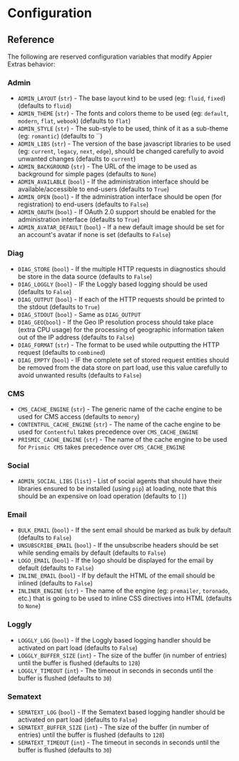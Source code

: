 # Configuration

## Reference

The following are reserved configuration variables that modify Appier Extras behavior:

### Admin

* `ADMIN_LAYOUT` (`str`) - The base layout kind to be used (eg: `fluid`, `fixed`) (defaults to `fluid`)
* `ADMIN_THEME` (`str`) - The fonts and colors theme to be used (eg: `default`, `modern`, `flat`, `webook`) (defaults to `flat`)
* `ADMIN_STYLE` (`str`) - The sub-style to be used, think of it as a sub-theme (eg: `romantic`) (defaults to ``)
* `ADMIN_LIBS` (`str`) - The version of the base javascript libraries to be used (eg: `current`, `legacy`, `next`, `edge`),
should be changed carefully to avoid unwanted changes (defaults to `current`)
* `ADMIN_BACKGROUND` (`str`) - The URL of the image to be used as background for simple pages (defaults to `None`)
* `ADMIN_AVAILABLE` (`bool`) - If the administration interface should be available/accessible to end-users (defaults to `True`)
* `ADMIN_OPEN` (`bool`) - If the administration interface should be open (for registration) to end-users (defaults to `False`)
* `ADMIN_OAUTH` (`bool`) - If OAuth 2.0 support should be enabled for the administration interface (defaults to `True`)
* `ADMIN_AVATAR_DEFAULT` (`bool`) - If a new default image should be set for an account's avatar if none is set (defaults to `False`)

### Diag

* `DIAG_STORE` (`bool`) - If the multiple HTTP requests in diagnostics should be store in the data source (defaults to `False`)
* `DIAG_LOGGLY` (`bool`) - IF the Loggly based logging should be used (defaults to `False`)
* `DIAG_OUTPUT` (`bool`) - If each of the HTTP requests should be printed to the stdout (defaults to `True`)
* `DIAG_STDOUT` (`bool`) - Same as `DIAG_OUTPUT`
* `DIAG_GEO`(`bool`) - If the Geo IP resolution process should take place (extra CPU usage) for the processing of geographic information taken
out of the IP address (defaults to `False`)
* `DIAG_FORMAT` (`str`) - The format to be used while outputting the HTTP request (defaults to `combined`)
* `DIAG_EMPTY` (`bool`) - IF the complete set of stored request entities should be removed from the data store on part load, use this
value carefully to avoid unwanted results (defaults to `False`)

### CMS

* `CMS_CACHE_ENGINE` (`str`) - The generic name of the cache engine to be used for CMS access (defaults to `memory`)
* `CONTENTFUL_CACHE_ENGINE` (`str`) - The name of the cache engine to be used for `Contentful` takes precedence over `CMS_CACHE_ENGINE`
* `PRISMIC_CACHE_ENGINE` (`str`) - The name of the cache engine to be used for `Prismic CMS` takes precedence over `CMS_CACHE_ENGINE`

### Social

* `ADMIN_SOCIAL_LIBS` (`list`) - List of social agents that should have their libraries ensured to be installed (using `pip`) at loading,
note that this should be an expensive on load operation (defaults to `[]`)

### Email

* `BULK_EMAIL` (`bool`) - If the sent email should be marked as bulk by default (defaults to `False`)
* `UNSUBSCRIBE_EMAIL` (`bool`) - If the unsubscribe headers should be set while sending emails by default (defaults to `False`)
* `LOGO_EMAIL` (`bool`) - If the logo should be displayed for the email by default (defaults to `False`)
* `INLINE_EMAIL` (`bool`) - If by default the HTML of the email should be inlined (defaults to `False`)
* `INLINER_ENGINE` (`str`) - The name of the engine (eg: `premailer`, `toronado`, etc.) that is going to be used to inline CSS directives into HTML (defaults to `None`)

### Loggly

* `LOGGLY_LOG` (`bool`) - If the Loggly based logging handler should be activated on part load (defaults to `False`)
* `LOGGLY_BUFFER_SIZE` (`int`) - The size of the buffer (in number of entries) until the buffer is flushed (defaults to `128`)
* `LOGGLY_TIMEOUT` (`int`) - The timeout in seconds in seconds until the buffer is flushed (defaults to `30`)

### Sematext

* `SEMATEXT_LOG` (`bool`) - If the Sematext based logging handler should be activated on part load (defaults to `False`)
* `SEMATEXT_BUFFER_SIZE` (`int`) - The size of the buffer (in number of entries) until the buffer is flushed (defaults to `128`)
* `SEMATEXT_TIMEOUT` (`int`) - The timeout in seconds in seconds until the buffer is flushed (defaults to `30`)
